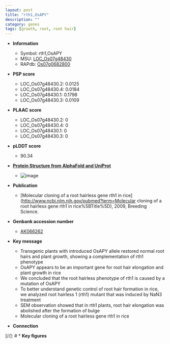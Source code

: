 ```yaml
---
layout: post
title: "rth1,OsAPY"
description: ""
category: genes
tags: [growth, root, root hair]
---
```


* **Information**  
    + Symbol: rth1,OsAPY  
    + MSU: [LOC_Os07g48430](http://rice.plantbiology.msu.edu/cgi-bin/ORF_infopage.cgi?orf=LOC_Os07g48430)  
    + RAPdb: [Os07g0682800](http://rapdb.dna.affrc.go.jp/viewer/gbrowse_details/irgsp1?name=Os07g0682800)  

* **PSP score**  
    + LOC_Os07g48430.2: 0.0125 
    + LOC_Os07g48430.4: 0.0184 
    + LOC_Os07g48430.1: 0.1798 
    + LOC_Os07g48430.3: 0.0109 

* **PLAAC score**  
    + LOC_Os07g48430.2: 0 
    + LOC_Os07g48430.4: 0 
    + LOC_Os07g48430.1: 0 
    + LOC_Os07g48430.3: 0 

* **pLDDT score**
    + 90.34

* **[Protein Structure from AlphaFold and UniProt](https://www.uniprot.org/uniprotkb/Q6Z4P2/entry#structure)**
    + ![image](https://ricepsp.github.io/images/Q6/AF-Q6Z4P2-F1.png)

* **Publication**  
    + [Molecular cloning of a root hairless gene rth1 in rice](http://www.ncbi.nlm.nih.gov/pubmed?term=Molecular cloning of a root hairless gene rth1 in rice%5BTitle%5D), 2009, Breeding Science.

* **Genbank accession number**  
    + [AK066262](http://www.ncbi.nlm.nih.gov/nuccore/AK066262)

* **Key message**  
    + Transgenic plants with introduced OsAPY allele restored normal root hairs and plant growth, showing a complementation of rth1 phenotype
    + OsAPY appears to be an important gene for root hair elongation and plant growth in rice
    + We concluded that the root hairless phenotype of rth1 is caused by a mutation of OsAPY
    + To better understand genetic control of root hair formation in rice, we analyzed root hairless 1 (rth1) mutant that was induced by NaN3 treatment
    + SEM observation showed that in rth1 plants, root hair elongation was abolished after the formation of bulge
    + Molecular cloning of a root hairless gene rth1 in rice

* **Connection**  

[//]: # * **Key figures**  


